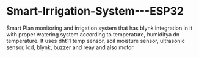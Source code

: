 # Smart-Irrigation-System---ESP32
Smart Plan monitoring and irrigation system that has blynk integration in it with proper watering system according to temperature, humiditya dn temperature. It uses dht11 temp sensor, soil moisture sensor, ultrasonic sensor, lcd, blynk, buzzer and reay and also motor
